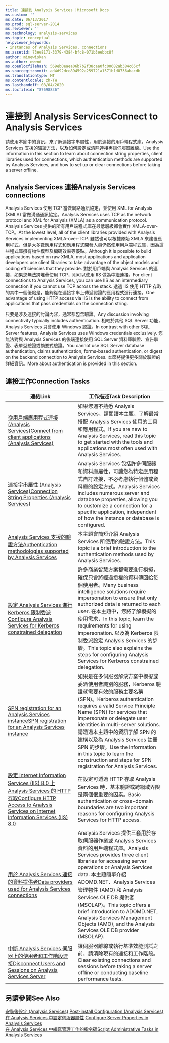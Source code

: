 ```yaml
---
title: 連接到 Analysis Services |Microsoft Docs
ms.custom: ''
ms.date: 06/13/2017
ms.prod: sql-server-2014
ms.reviewer: ''
ms.technology: analysis-services
ms.topic: conceptual
helpviewer_keywords:
- instances of Analysis Services, connections
ms.assetid: 73ee8171-3379-4384-bfc8-071b3eebbc8f
author: minewiskan
ms.author: owend
ms.openlocfilehash: 569eb0eaea06b7b2f38caa0fc00682ab384c65cf
ms.sourcegitcommit: ad4d92dce894592a259721a1571b1d8736abacdb
ms.translationtype: MT
ms.contentlocale: zh-TW
ms.lasthandoff: 08/04/2020
ms.locfileid: "87698836"
---
```

# <a name="connect-to-analysis-services"></a><span data-ttu-id="7094c-102">連接到 Analysis Services</span><span class="sxs-lookup"><span data-stu-id="7094c-102">Connect to Analysis Services</span></span>
  <span data-ttu-id="7094c-103">請使用本節中的資訊，來了解連接字串屬性，用於連接的用戶端程式庫，Analysis Services 支援的驗證方法，以及如何設定或清除連接再讓伺服器離線。</span><span class="sxs-lookup"><span data-stu-id="7094c-103">Use the information in this section to learn about connection string properties, client libraries used for connections, which authentication methods are supported by Analysis Services, and how to set up or clear connections before taking a server offline.</span></span>  
  
## <a name="analysis-services-connections"></a><span data-ttu-id="7094c-104">Analysis Services 連接</span><span class="sxs-lookup"><span data-stu-id="7094c-104">Analysis Services connections</span></span>  
 <span data-ttu-id="7094c-105">Analysis Services 使用 TCP 當做網路通訊協定，並使用 XML for Analysis (XMLA) 當做溝通通訊協定。</span><span class="sxs-lookup"><span data-stu-id="7094c-105">Analysis Services uses TCP as the network protocol and XML for Analysis (XMLA) as a communication protocol.</span></span> <span data-ttu-id="7094c-106">Analysis Services 提供的所有用戶端程式庫在最低層級都會實作 XMLA-over-TCP。</span><span class="sxs-lookup"><span data-stu-id="7094c-106">At the lowest level, all of the client libraries provided with Analysis Services implementing XMLA-over-TCP.</span></span> <span data-ttu-id="7094c-107">雖然也可以根據原始 XMLA 來建置應用程式，但是大多數應用程式和應用程式開發人員仍然使用用戶端程式庫，因為這些程式庫擁有物件模型及編碼效率等優點。</span><span class="sxs-lookup"><span data-stu-id="7094c-107">Although it is possible to build applications based on raw XMLA, most applications and application developers use client libraries to take advantage of the object models and coding efficiencies that they provide.</span></span> <span data-ttu-id="7094c-108">對於用戶端與 Analysis Services 的連接，如果您無法跨堆疊使用 TCP，則可以使用 IIS 做為中繼連接。</span><span class="sxs-lookup"><span data-stu-id="7094c-108">For client connections to Analysis Services, you can use IIS as an intermediary connection if you cannot use TCP across the stack.</span></span> <span data-ttu-id="7094c-109">透過 IIS 使用 HTTP 存取的其中一個優點是，能夠從在連接字串上傳遞認證的應用程式進行連接。</span><span class="sxs-lookup"><span data-stu-id="7094c-109">One advantage of using HTTP access via IIS is the ability to connect from applications that pass credentials on the connection string.</span></span>  
  
 <span data-ttu-id="7094c-110">只要是涉及連接的討論內容，通常都包含驗證。</span><span class="sxs-lookup"><span data-stu-id="7094c-110">Any discussion involving connectivity typically includes authentication.</span></span> <span data-ttu-id="7094c-111">相較於其他 SQL Server 功能，Analysis Services 只會使用 Windows 認證。</span><span class="sxs-lookup"><span data-stu-id="7094c-111">In contrast with other SQL Server features, Analysis Services uses Windows credentials exclusively.</span></span> <span data-ttu-id="7094c-112">您無法對與 Analysis Services 的後端連接使用 SQL Server 資料庫驗證、宣告驗證、表單型驗證或摘要式驗證。</span><span class="sxs-lookup"><span data-stu-id="7094c-112">You cannot use SQL Server database authentication, claims authentication, forms-based authentication, or digest on the backend connection to Analysis Services.</span></span> <span data-ttu-id="7094c-113">本節將提供更多關於驗證的詳細資訊。</span><span class="sxs-lookup"><span data-stu-id="7094c-113">More about authentication is provided in this section.</span></span>  
  
##  <a name="connection-tasks"></a><a name="bkmk_clientApps"></a><span data-ttu-id="7094c-114">連接工作</span><span class="sxs-lookup"><span data-stu-id="7094c-114">Connection Tasks</span></span>  
  
|<span data-ttu-id="7094c-115">連結</span><span class="sxs-lookup"><span data-stu-id="7094c-115">Link</span></span>|<span data-ttu-id="7094c-116">工作描述</span><span class="sxs-lookup"><span data-stu-id="7094c-116">Task Description</span></span>|  
|----------|----------------------|  
|[<span data-ttu-id="7094c-117">從用戶端應用程式連接 &#40;Analysis Services&#41;</span><span class="sxs-lookup"><span data-stu-id="7094c-117">Connect from client applications &#40;Analysis Services&#41;</span></span>](connect-from-client-applications-analysis-services.md)|<span data-ttu-id="7094c-118">如果您還不熟悉 Analysis Services，請閱讀本主題，了解最常搭配 Analysis Services 使用的工具和應用程式。</span><span class="sxs-lookup"><span data-stu-id="7094c-118">If you are new to Analysis Services, read this topic to get started with the tools and applications most often used with Analysis Services.</span></span>|  
|[<span data-ttu-id="7094c-119">連接字串屬性 &#40;Analysis Services&#41;</span><span class="sxs-lookup"><span data-stu-id="7094c-119">Connection String Properties &#40;Analysis Services&#41;</span></span>](connection-string-properties-analysis-services.md)|<span data-ttu-id="7094c-120">Analysis Services 包括許多伺服器和資料庫屬性，可讓您為特定應用程式自訂連接，不必考慮執行個體或資料庫的設定方式。</span><span class="sxs-lookup"><span data-stu-id="7094c-120">Analysis Services includes numerous server and database properties, allowing you to customize a connection for a specific application, independent of how the instance or database is configured.</span></span>|  
|[<span data-ttu-id="7094c-121">Analysis Services 支援的驗證方法</span><span class="sxs-lookup"><span data-stu-id="7094c-121">Authentication methodologies supported by Analysis Services</span></span>](authentication-methodologies-supported-by-analysis-services.md)|<span data-ttu-id="7094c-122">本主題會簡短介紹 Analysis Services 所使用的驗證方法。</span><span class="sxs-lookup"><span data-stu-id="7094c-122">This topic is a brief introduction to the authentication methods used by Analysis Services.</span></span>|  
|[<span data-ttu-id="7094c-123">設定 Analysis Services 進行 Kerberos 限制委派</span><span class="sxs-lookup"><span data-stu-id="7094c-123">Configure Analysis Services for Kerberos constrained delegation</span></span>](configure-analysis-services-for-kerberos-constrained-delegation.md)|<span data-ttu-id="7094c-124">許多商業智慧方案都需要進行模擬，確保只會將經過授權的資料傳回給每個使用者。</span><span class="sxs-lookup"><span data-stu-id="7094c-124">Many business intelligence solutions require impersonation to ensure that only authorized data is returned to each user.</span></span> <span data-ttu-id="7094c-125">在本主題中，您將了解模擬的使用需求，</span><span class="sxs-lookup"><span data-stu-id="7094c-125">In this topic, learn the requirements for using impersonation.</span></span> <span data-ttu-id="7094c-126">以及為 Kerberos 限制委派設定 Analysis Services 的步驟。</span><span class="sxs-lookup"><span data-stu-id="7094c-126">This topic also explains the steps for configuring Analysis Services for Kerberos constrained delegation.</span></span>|  
|[<span data-ttu-id="7094c-127">SPN registration for an Analysis Services instance</span><span class="sxs-lookup"><span data-stu-id="7094c-127">SPN registration for an Analysis Services instance</span></span>](spn-registration-for-an-analysis-services-instance.md)|<span data-ttu-id="7094c-128">如果是在多伺服器解決方案中模擬或委派使用者識別的服務，Kerberos 驗證就需要有效的服務主要名稱 (SPN)。</span><span class="sxs-lookup"><span data-stu-id="7094c-128">Kerberos authentication requires a valid Service Principle Name (SPN) for services that impersonate or delegate user identities in multi-server solutions.</span></span> <span data-ttu-id="7094c-129">請透過本主題中的資訊了解 SPN 的建構以及為 Analysis Services 註冊 SPN 的步驟。</span><span class="sxs-lookup"><span data-stu-id="7094c-129">Use the information in this topic to learn the construction and steps for SPN registration for Analysis Services.</span></span>|  
|[<span data-ttu-id="7094c-130">設定 Internet Information Services &#40;IIS&#41; 8.0 上 Analysis Services 的 HTTP 存取</span><span class="sxs-lookup"><span data-stu-id="7094c-130">Configure HTTP Access to Analysis Services on Internet Information Services &#40;IIS&#41; 8.0</span></span>](configure-http-access-to-analysis-services-on-iis-8-0.md)|<span data-ttu-id="7094c-131">在設定可透過 HTTP 存取 Analysis Services 時，基本驗證或跨網域界限是兩個很重要的因素。</span><span class="sxs-lookup"><span data-stu-id="7094c-131">Basic authentication or cross-domain boundaries are two important reasons for configuring Analysis Services for HTTP access.</span></span>|  
|[<span data-ttu-id="7094c-132">用於 Analysis Services 連接的資料提供者</span><span class="sxs-lookup"><span data-stu-id="7094c-132">Data providers used for Analysis Services connections</span></span>](data-providers-used-for-analysis-services-connections.md)|<span data-ttu-id="7094c-133">Analysis Services 提供三套用於存取伺服器作業或 Analysis Services 資料的用戶端程式庫。</span><span class="sxs-lookup"><span data-stu-id="7094c-133">Analysis Services provides three client libraries for accessing server operations or Analysis Services data.</span></span> <span data-ttu-id="7094c-134">本主題簡單介紹 ADOMD.NET、Analysis Services 管理物件 (AMO) 和 Analysis Services OLE DB 提供者 (MSOLAP)。</span><span class="sxs-lookup"><span data-stu-id="7094c-134">This topic offers a brief introduction to ADOMD.NET, Analysis Services Management Objects (AMO), and the Analysis Services OLE DB provider (MSOLAP).</span></span>|  
|[<span data-ttu-id="7094c-135">中斷 Analysis Services 伺服器上的使用者和工作階段連接</span><span class="sxs-lookup"><span data-stu-id="7094c-135">Disconnect Users and Sessions on Analysis Services Server</span></span>](disconnect-users-and-sessions-on-analysis-services-server.md)|<span data-ttu-id="7094c-136">讓伺服器離線或執行基準效能測試之前，請清除現有的連接和工作階段。</span><span class="sxs-lookup"><span data-stu-id="7094c-136">Clear existing connections and sessions before taking a server offline or conducting baseline performance tests.</span></span>|  
  
## <a name="see-also"></a><span data-ttu-id="7094c-137">另請參閱</span><span class="sxs-lookup"><span data-stu-id="7094c-137">See Also</span></span>  
 <span data-ttu-id="7094c-138">[安裝後設定 &#40;Analysis Services&#41;](post-install-configuration-analysis-services.md) </span><span class="sxs-lookup"><span data-stu-id="7094c-138">[Post-install Configuration &#40;Analysis Services&#41;](post-install-configuration-analysis-services.md) </span></span>  
 <span data-ttu-id="7094c-139">[在 Analysis Services 中設定伺服器屬性](../server-properties/server-properties-in-analysis-services.md) </span><span class="sxs-lookup"><span data-stu-id="7094c-139">[Configure Server Properties in Analysis Services](../server-properties/server-properties-in-analysis-services.md) </span></span>  
 [<span data-ttu-id="7094c-140">在 Analysis Services 中編寫管理工作的指令碼</span><span class="sxs-lookup"><span data-stu-id="7094c-140">Script Administrative Tasks in Analysis Services</span></span>](../script-administrative-tasks-in-analysis-services.md)  
  
  
